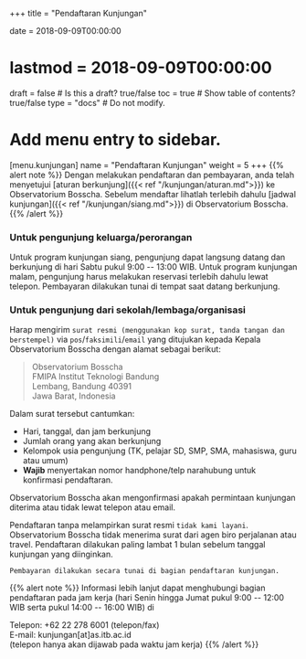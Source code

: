 +++
title = "Pendaftaran Kunjungan"

date = 2018-09-09T00:00:00
# lastmod = 2018-09-09T00:00:00

draft = false  # Is this a draft? true/false
toc = true  # Show table of contents? true/false
type = "docs"  # Do not modify.

# Add menu entry to sidebar.
[menu.kunjungan]
  name = "Pendaftaran Kunjungan"
  weight = 5
+++
{{% alert note %}}
Dengan melakukan pendaftaran dan pembayaran, anda telah menyetujui [aturan berkunjung]({{< ref "/kunjungan/aturan.md">}}) ke Observatorium Bosscha. Sebelum mendaftar lihatlah terlebih dahulu [jadwal kunjungan]({{< ref "/kunjungan/siang.md">}}) di Observatorium Bosscha.
{{% /alert %}}

### Untuk pengunjung keluarga/perorangan

Untuk program kunjungan siang, pengunjung dapat langsung datang dan berkunjung di hari Sabtu pukul 9:00 -- 13:00 WIB. Untuk program kunjungan malam, pengunjung harus melakukan reservasi terlebih dahulu lewat telepon. Pembayaran dilakukan tunai di tempat saat datang berkunjung.

### Untuk pengunjung dari sekolah/lembaga/organisasi

Harap mengirim `surat resmi (menggunakan kop surat, tanda tangan dan berstempel)` via `pos`/`faksimili`/`email` yang ditujukan kepada Kepala Observatorium Bosscha dengan alamat sebagai berikut:


> Observatorium Bosscha<br>
FMIPA Institut Teknologi Bandung <br>
Lembang, Bandung 40391 <br>
Jawa Barat, Indonesia <br>
<!-- :phone: +62 22 278 6001 -->

Dalam surat tersebut cantumkan:

* Hari, tanggal, dan jam berkunjung
* Jumlah orang yang akan berkunjung
* Kelompok usia pengunjung (TK, pelajar SD, SMP, SMA, mahasiswa, guru atau umum)
* **Wajib** menyertakan nomor handphone/telp narahubung untuk konfirmasi pendaftaran.

Observatorium Bosscha akan mengonfirmasi apakah permintaan kunjungan diterima atau tidak lewat telepon atau email. 

Pendaftaran tanpa melampirkan surat resmi `tidak kami layani`. Observatorium Bosscha tidak menerima surat dari agen biro perjalanan atau travel. Pendaftaran dilakukan paling lambat 1 bulan sebelum tanggal kunjungan yang diinginkan.

`Pembayaran dilakukan secara tunai di bagian pendaftaran kunjungan.`

{{% alert note %}}
Informasi lebih lanjut dapat menghubungi bagian pendaftaran pada jam kerja (hari Senin hingga Jumat pukul 9:00 -- 12:00 WIB  serta 
pukul 14:00 -- 16:00 WIB) di

Telepon: +62 22 278 6001 (telepon/fax) <br>
E-mail: kunjungan[at]as.itb.ac.id <br>
(telepon hanya akan dijawab pada waktu jam kerja)
{{% /alert %}}